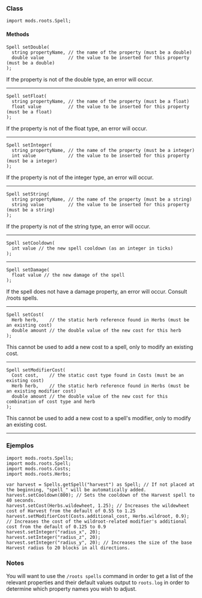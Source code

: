 
### Class

```zenscript
import mods.roots.Spell;
```

#### Methods

```zenscript
Spell setDouble(
  string propertyName, // the name of the property (must be a double)
  double value         // the value to be inserted for this property (must be a double)
);
```

If the property is not of the double type, an error will occur.

---


```zenscript
Spell setFloat(
  string propertyName, // the name of the property (must be a float)
  float value          // the value to be inserted for this property (must be a float)
);
```

If the property is not of the float type, an error will occur.

---


```zenscript
Spell setInteger(
  string propertyName, // the name of the property (must be a integer)
  int value            // the value to be inserted for this property (must be a integer)
);
```

If the property is not of the integer type, an error will occur.

---


```zenscript
Spell setString(
  string propertyName, // the name of the property (must be a string)
  string value         // the value to be inserted for this property (must be a string)
);
```

If the property is not of the string type, an error will occur.

---


```zenscript
Spell setCooldown(
  int value // the new spell cooldown (as an integer in ticks)
);
```


---


```zenscript
Spell setDamage(
  float value // the new damage of the spell
);
```

If the spell does not have a damage property, an error will occur. Consult /roots spells.

---


```zenscript
Spell setCost(
  Herb herb,    // the static herb reference found in Herbs (must be an existing cost)
  double amount // the double value of the new cost for this herb
);
```

This cannot be used to add a new cost to a spell, only to modify an existing cost.

---


```zenscript
Spell setModifierCost(
  Cost cost,    // the static cost type found in Costs (must be an existing cost)
  Herb herb,    // the static herb reference found in Herbs (must be an existing modifier cost)
  double amount // the double value of the new cost for this combination of cost type and herb
);
```

This cannot be used to add a new cost to a spell's modifier, only to modify an existing cost.

---


### Ejemplos

```zenscript
import mods.roots.Spells;
import mods.roots.Spell;
import mods.roots.Costs;
import mods.roots.Herbs;

var harvest = Spells.getSpell("harvest") as Spell; // If not placed at the beginning, "spell_" will be automatically added.
harvest.setCooldown(800); // Sets the cooldown of the Harvest spell to 40 seconds.
harvest.setCost(Herbs.wildewheet, 1.25); // Increases the wildewheet cost of Harvest from the default of 0.55 to 1.25
harvest.setModifierCost(Costs.additional_cost, Herbs.wildroot, 0.9); // Increases the cost of the wildroot-related modifier's additional cost from the default of 0.125 to 0.9
harvest.setInteger("radius_x", 20);
harvest.setInteger("radius_z", 20);
harvest.setInteger("radius_y", 20); // Increases the size of the base Harvest radius to 20 blocks in all directions.
```

### Notes

You will want to use the `/roots spells` command in order to get a list of the relevant properties and their default values output to `roots.log` in order to determine which property names you wish to adjust.
